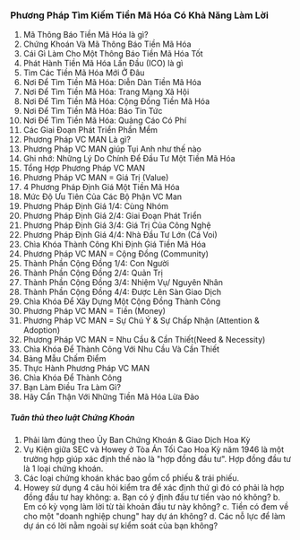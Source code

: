 ### Phương Pháp Tìm Kiếm Tiền Mã Hóa Có Khả Năng Làm Lời

1. Mã Thông Báo Tiền Mã Hóa là gì?
2. Chứng Khoán Và Mã Thông Báo Tiền Mã Hóa
3. Cái Gì Làm Cho Một Thông Báo Tiền Mã Hóa Tốt
4. Phát Hành Tiền Mã Hóa Lần Đầu (ICO) là gì
5. Tìm Các Tiền Mã Hóa Mới Ở Đâu
6. Nơi Để Tìm Tiền Mã Hóa: Diễn Dàn Tiền Mã Hóa
7. Nơi Để Tìm Tiền Mã Hóa: Trang Mạng Xã Hội
8. Nơi Để Tìm Tiền Mã Hóa: Cộng Đồng Tiền Mã Hóa
9. Nơi Để Tìm Tiền Mã Hóa: Báo Tin Tức
10. Nơi Để Tìm Tiền Mã Hóa: Quảng Cáo Có Phí
11. Các Giai Đoạn Phát Triển Phần Mềm
12. Phương Pháp VC MAN Là gì?
13. Phương Pháp VC MAN giúp Tụi Anh như thế nào
14. Ghi nhớ: Những Lý Do Chính Để Đầu Tư Một Tiền Mã Hóa
15. Tổng Hợp Phương Pháp VC MAN
16. Phương Pháp VC MAN = Giá Trị (Value)
17. 4 Phương Pháp Định Giá Một Tiền Mã Hóa
18. Mức Độ Ưu Tiên Của Các Bộ Phận VC Man
19. Phương Pháp Định Giá 1/4: Cùng Nhóm 
20. Phương Pháp Định Giá 2/4: Giai Đoạn Phát Triển
21. Phương Pháp Định Giá 3/4: Giá Trị Của Công Nghệ
22. Phương Pháp Định Giá 4/4: Nhà Đầu Tư Lớn (Cá Voi)
23. Chìa Khóa Thành Công Khi Định Giá Tiền Mã Hóa
24. Phương Pháp VC MAN = Cộng Đồng (Community)
25. Thành Phần Cộng Đồng 1/4: Con Người
26. Thành Phần Cộng Đồng 2/4: Quản Trị
27. Thành Phần Cộng Đồng 3/4: Nhiệm Vụ/ Nguyên Nhân
28. Thành Phần Cộng Đồng 4/4: Được Lên Sàn Giao Dịch
29. Chìa Khóa Để Xây Dựng Một Cộng Đồng Thành Công
30. Phương Pháp VC MAN = Tiền (Money) 
31. Phương Pháp VC MAN = Sự Chú Ý & Sự Chấp Nhận (Attention & Adoption)
32. Phương Pháp VC MAN = Nhu Cầu & Cần Thiết(Need & Necessity)
33. Chìa Khóa Để Thành Công Với Nhu Cầu Và Cần Thiết
34. Bảng Mẫu Chấm Điểm
35. Thực Hành Phương Pháp VC MAN
36. Chìa Khóa Để Thành Công
37. Bạn Làm Điều Tra Làm Gì?
38. Hãy Cẩn Thận Với Những Tiền Mã Hóa Lừa Đảo
 
 
##### Tuân thủ theo luật Chứng Khoán 
1. Phải làm đúng theo Ủy Ban Chứng Khoán & Giao Dịch Hoa Kỳ
2. Vụ Kiện giữa SEC và Howey ở Tòa Án Tối Cao Hoa Kỳ năm 1946 là một trường hợp giúp xác định thế nào là "hợp đồng đầu tư". Hợp đồng đầu tư là 1 loại chứng khoán.
3. Các loại chứng khoán khác bao gồm cổ phiếu & trái phiếu.
4. Howey sử dụng 4 câu hỏi kiểm tra để xác định thứ gì đó có phải là hợp đồng đầu tư hay không:
    a. Bạn có ý định đầu tư tiền vào nó không?
    b. Em có kỳ vọng làm lời từ tài khoản đầu tư này không?
    c. Tiền có đem về cho một "doanh nghiệp chung" hay dự án không?
    d. Các nỗ lực để làm dự án có lời nằm ngoài sự kiểm soát của bạn không?
